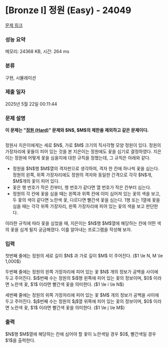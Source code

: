 # [Bronze I] 정원 (Easy) - 24049 

[문제 링크](https://www.acmicpc.net/problem/24049) 

### 성능 요약

메모리: 24368 KB, 시간: 264 ms

### 분류

구현, 시뮬레이션

### 제출 일자

2025년 5월 22일 00:11:44

### 문제 설명

<p><strong>이 문제는 "<a href="/problem/24050">정원 (Hard)</a>" 문제와 $N$, $M$의 제한을 제외하고 같은 문제이다.</strong></p>

<p style="text-align: center;"><img alt="" src=""></p>

<p>정원사 지은이에게는 세로 $N$, 가로 $M$ 크기의 직사각형 모양 정원이 있다. 정원의 가장자리에 꽃들이 피어 있는 것을 본 지은이는 정원에도 꽃을 심기로 결정하였다. 지은이는 정원에 어떻게 꽃을 심을지에 대한 규칙을 정했는데, 그 규칙은 아래와 같다.</p>

<ul>
	<li>정원을 $N$행 $M$열의 격자판으로 생각하여, 격자 한 칸에 하나씩 꽃을 심는다. 정원의 왼쪽, 위쪽 가장자리에도 정원의 격자와 동일한 간격으로 각각 $N$개, $M$개의 꽃이 피어 있다.</li>
	<li>꽃은 행 번호가 작은 칸부터, 행 번호가 같다면 열 번호가 작은 칸부터 심는다.</li>
	<li>정원의 각 칸에 꽃을 심을 때는 왼쪽과 위쪽 칸에 이미 심어져 있는 꽃의 색을 보고, 두 꽃의 색이 같다면 노란색 꽃, 다르다면 빨간색 꽃을 심는다. 1행 또는 1열에 꽃을 심을 때는 각각 위쪽 가장자리, 왼쪽 가장자리에 피어 있는 꽃의 색을 보고 판단한다.</li>
</ul>

<p>이러한 규칙에 따라 꽃을 심었을 때, 지은이는 $N$행 $M$열에 해당하는 칸에 어떤 색의 꽃을 심게 될지 궁금해졌다. 이를 알아내는 프로그램을 작성해 보자.</p>

### 입력 

 <p>첫번째 줄에는 정원의 세로 길이 $N$ 과 가로 길이 $M$ 이 주어진다. ($1 \le N, M \le 1,000$)</p>

<p>두번째 줄에는 정원의 왼쪽 가장자리에 피어 있는 꽃 $N$ 개의 정보가 공백을 사이에 두고 주어진다. $i$번째 수는 정원의 $i$행 왼쪽에 피어 있는 꽃의 정보이며, $0$ 이라면 노란색 꽃, $1$ 이라면 빨간색 꽃을 의미한다. ($1 \le i \le N$)</p>

<p>세번째 줄에는 정원의 위쪽 가장자리에 피어 있는 꽃 $M$ 개의 정보가 공백을 사이에 두고 주어진다. $j$번째 수는 정원의 $j$열 위쪽에 피어 있는 꽃의 정보이며, $0$ 이라면 노란색 꽃, $1$ 이라면 빨간색 꽃을 의미한다. ($1 \le j \le M$)</p>

### 출력 

 <p>$N$행 $M$열에 해당하는 칸에 심어야 할 꽃이 노란색일 경우 $0$, 빨간색일 경우 $1$을 출력한다.</p>

